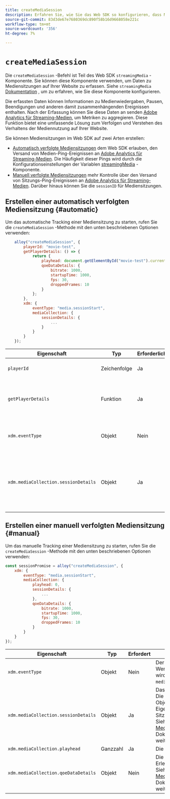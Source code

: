 ```yaml
---
title: createMediaSession
description: Erfahren Sie, wie Sie das Web SDK so konfigurieren, dass Mediensitzungen automatisch verwaltet werden
source-git-commit: 83d3de67e7680369dc890f58b16d9668058e221c
workflow-type: tm+mt
source-wordcount: '356'
ht-degree: 7%

---
```



# `createMediaSession`

Die `createMediaSession` -Befehl ist Teil des Web SDK `streamingMedia` -Komponente. Sie können diese Komponente verwenden, um Daten zu Mediensitzungen auf Ihrer Website zu erfassen. Siehe `streamingMedia` [Dokumentation](configure/streamingmedia.md) , um zu erfahren, wie Sie diese Komponente konfigurieren.

Die erfassten Daten können Informationen zu Medienwiedergaben, Pausen, Beendigungen und anderen damit zusammenhängenden Ereignissen enthalten. Nach der Erfassung können Sie diese Daten an senden [Adobe Analytics für Streaming-Medien](https://experienceleague.adobe.com/de/docs/media-analytics/using/media-overview), um Metriken zu aggregieren. Diese Funktion bietet eine umfassende Lösung zum Verfolgen und Verstehen des Verhaltens der Mediennutzung auf Ihrer Website.

Sie können Mediensitzungen im Web SDK auf zwei Arten erstellen:

* [Automatisch verfolgte Mediensitzungen](#automatic) dem Web SDK erlauben, den Versand von Medien-Ping-Ereignissen an [Adobe Analytics für Streaming-Medien](https://experienceleague.adobe.com/de/docs/media-analytics/using/media-overview). Die Häufigkeit dieser Pings wird durch die Konfigurationseinstellungen der Variablen [streamingMedia](configure/streamingmedia.md) -Komponente.
* [Manuell verfolgte Mediensitzungen](#manual) mehr Kontrolle über den Versand von Sitzungs-Ping-Ereignissen an [Adobe Analytics für Streaming-Medien](https://experienceleague.adobe.com/de/docs/media-analytics/using/media-overview). Darüber hinaus können Sie die `sessionID` für Mediensitzungen.

## Erstellen einer automatisch verfolgten Mediensitzung {#automatic}

Um das automatische Tracking einer Mediensitzung zu starten, rufen Sie die `createMediaSession` -Methode mit den unten beschriebenen Optionen verwenden:

```javascript
    alloy("createMediaSession", {
        playerId: "movie-test",
        getPlayerDetails: () => {
            return {
                playhead: document.getElementById("movie-test").currentTime,
                qoeDataDetails: {
                    bitrate: 1000,
                    startupTime: 1000,
                    fps: 30,
                    droppedFrames: 10
                }
            };
        },
        xdm: {
            eventType: "media.sessionStart",
            mediaCollection: {
                sessionDetails: {
                    ...
                }
            }
        }
    });
```

| Eigenschaft | Typ | Erforderlich | Beschreibung |
|---------|----------|---------|---------|
| `playerId` | Zeichenfolge | Ja | Die Player-ID, eine eindeutige ID, die die Mediensitzung darstellt. |
| `getPlayerDetails` | Funktion | Ja | Eine Funktion, die die Player-Details zurückgibt. Diese Rückruffunktion wird vom Web SDK vor jedem Medienereignis für die `playerId` bereitgestellt. |
| `xdm.eventType ` | Objekt | Nein | Der Medien-Ereignistyp. Wenn dies nicht angegeben wird, wird dies automatisch auf `media.sessionStart`. |
| `xdm.mediaCollection.sessionDetails` | Objekt | Ja | Das Sitzungsdetailobjekt. Die `sessionDetails` -Objekt sollte die Eigenschaften der Sitzungsdetails enthalten. Siehe [Mediensammlungsschema](../../xdm/data-types/media-collection-details.md) Dokumentation finden Sie weitere Informationen. |


## Erstellen einer manuell verfolgten Mediensitzung {#manual}

Um das manuelle Tracking einer Mediensitzung zu starten, rufen Sie die `createMediaSession` -Methode mit den unten beschriebenen Optionen verwenden:

```javascript
const sessionPromise = alloy("createMediaSession", {
    xdm: {
        eventType: "media.sessionStart",
        mediaCollection: {
            playhead: 0,
            sessionDetails: {
                ...
            },
            qoeDataDetails: {
                bitrate: 1000,
                startupTime: 1000,
                fps: 30,
                droppedFrames: 10
            }
        }
    }
});
```

| Eigenschaft | Typ | Erfordert | Beschreibung |
|---------|----------|---------|---------|
| `xdm.eventType` | Objekt | Nein | Der Medien-Ereignistyp. Wenn nicht angegeben, wird automatisch auf `media.sessionStart`. |
| `xdm.mediaCollection.sessionDetails` | Objekt | Ja | Das Sitzungsdetailobjekt. Die `sessionDetails` -Objekt sollte die Eigenschaften der Sitzungsdetails enthalten. Siehe [Mediensammlungsschema](../../xdm/data-types/media-collection-details.md) Dokumentation finden Sie weitere Informationen. |
| `xdm.mediaCollection.playhead` | Ganzzahl | Ja | Die aktuelle Abspielleiste. |
| `xdm.mediaCollection.qoeDataDetails` | Objekt | Nein | Die Qualität der Erlebnisdatendetails. Siehe [Mediensammlungsschema](../../xdm/data-types/media-collection-details.md) Dokumentation finden Sie weitere Informationen. |
